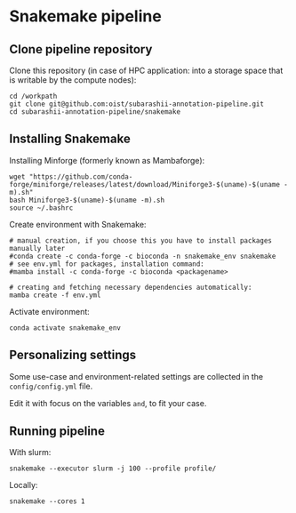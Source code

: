 # Snakemake pipeline

## Clone pipeline repository

Clone this repository (in case of HPC application: into a storage space that is writable by the compute nodes):
```
cd /workpath
git clone git@github.com:oist/subarashii-annotation-pipeline.git
cd subarashii-annotation-pipeline/snakemake
```

## Installing Snakemake

Installing Minforge (formerly known as Mambaforge):
```
wget "https://github.com/conda-forge/miniforge/releases/latest/download/Miniforge3-$(uname)-$(uname -m).sh"
bash Miniforge3-$(uname)-$(uname -m).sh
source ~/.bashrc
```

Create environment with Snakemake:
```
# manual creation, if you choose this you have to install packages manually later
#conda create -c conda-forge -c bioconda -n snakemake_env snakemake
# see env.yml for packages, installation command:
#mamba install -c conda-forge -c bioconda <packagename>

# creating and fetching necessary dependencies automatically:
mamba create -f env.yml
```

Activate environment:
```
conda activate snakemake_env
```

## Personalizing settings

Some use-case and environment-related settings are collected in the `config/config.yml` file.

Edit it with focus on the variables `` and ``, to fit your case.

## Running pipeline

With slurm:
```
snakemake --executor slurm -j 100 --profile profile/
```

Locally:
```
snakemake --cores 1
```

